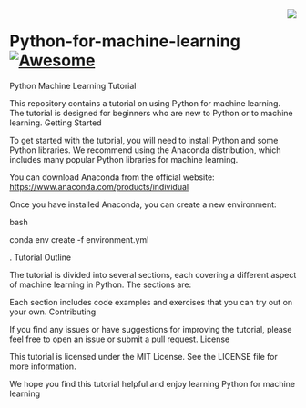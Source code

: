 

<img src="icon.png" align="right" />

# Python-for-machine-learning [![Awesome](https://cdn.jsdelivr.net/gh/sindresorhus/awesome@d7305f38d29fed78fa85652e3a63e154dd8e8829/media/badge.svg)](https://github.com/sindresorhus/awesome#readme)




Python Machine Learning Tutorial

This repository contains a tutorial on using Python for machine learning. The tutorial is designed for beginners who are new to Python or to machine learning.
Getting Started

To get started with the tutorial, you will need to install Python and some Python libraries. We recommend using the Anaconda distribution, which includes many popular Python libraries for machine learning.

You can download Anaconda from the official website: https://www.anaconda.com/products/individual

Once you have installed Anaconda, you can create a new environment:

bash

conda env create -f environment.yml

.
Tutorial Outline

The tutorial is divided into several sections, each covering a different aspect of machine learning in Python. The sections are:



Each section includes code examples and exercises that you can try out on your own.
Contributing

If you find any issues or have suggestions for improving the tutorial, please feel free to open an issue or submit a pull request.
License

This tutorial is licensed under the MIT License. See the LICENSE file for more information.

We hope you find this tutorial helpful and enjoy learning Python for machine learning
